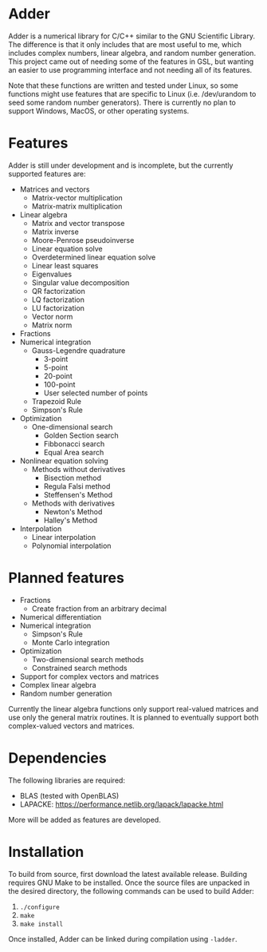 # Adder
Adder is a numerical library for C/C++ similar to the GNU Scientific Library. The difference is that it only includes
that are most useful to me, which includes complex numbers, linear algebra, and random number generation.
This project came out of needing some of the features in GSL, but wanting an easier to use programming interface and not needing all of its features.

Note that these functions are written and tested under Linux, so some functions might use features that are specific to Linux (i.e. /dev/urandom
to seed some random number generators). There is currently no plan to support Windows, MacOS, or other operating systems.

# Features
Adder is still under development and is incomplete, but the currently supported features are:
* Matrices and vectors
  * Matrix-vector multiplication
  * Matrix-matrix multiplication
* Linear algebra
  * Matrix and vector transpose
  * Matrix inverse
  * Moore-Penrose pseudoinverse
  * Linear equation solve
  * Overdetermined linear equation solve
  * Linear least squares
  * Eigenvalues
  * Singular value decomposition
  * QR factorization
  * LQ factorization
  * LU factorization
  * Vector norm
  * Matrix norm
* Fractions
* Numerical integration
  * Gauss-Legendre quadrature
    * 3-point
    * 5-point
    * 20-point
    * 100-point
    * User selected number of points
  * Trapezoid Rule
  * Simpson's Rule
* Optimization
  * One-dimensional search
    * Golden Section search
    * Fibbonacci search
    * Equal Area search
* Nonlinear equation solving
  * Methods without derivatives
    * Bisection method
    * Regula Falsi method
    * Steffensen's Method
  * Methods with derivatives
    * Newton's Method
    * Halley's Method
* Interpolation
  * Linear interpolation
  * Polynomial interpolation

<!--Linear algebra operations are performed using LAPACKE (https://performance.netlib.org/lapack/lapacke.html), a C language-->
<!--interface for LAPACK.-->

# Planned features
* Fractions
	* Create fraction from an arbitrary decimal
* Numerical differentiation
* Numerical integration
	* Simpson's Rule
	* Monte Carlo integration
* Optimization
	* Two-dimensional search methods
	 * Constrained search methods
* Support for complex vectors and matrices
* Complex linear algebra
* Random number generation

Currently the linear algebra functions only support real-valued matrices and
use only the general matrix routines. It is planned to eventually support
both complex-valued vectors and matrices.

# Dependencies
The following libraries are required:
* BLAS (tested with OpenBLAS)
* LAPACKE:  https://performance.netlib.org/lapack/lapacke.html

More will be added as features are developed.

# Installation
To build from source, first download the latest available release. Building requires GNU Make to be installed. Once the source files are unpacked in the desired directory, the following commands can be used to build Adder:
1. `./configure`
2. `make`
3. `make install`

Once installed, Adder can be linked during compilation using `-ladder`.
